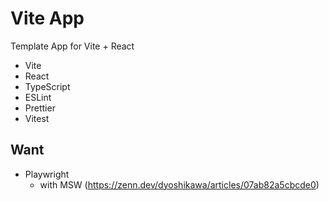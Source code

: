 # Vite App

Template App for Vite + React

- Vite
- React
- TypeScript
- ESLint
- Prettier
- Vitest

## Want

- Playwright
  - with MSW (https://zenn.dev/dyoshikawa/articles/07ab82a5cbcde0)